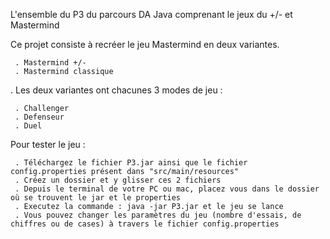 L'ensemble du P3 du parcours DA Java comprenant le jeux du +/- et Mastermind

Ce projet consiste à recréer le jeu Mastermind en deux variantes.

     . Mastermind +/-
     . Mastermind classique
. Les deux variantes ont chacunes 3 modes de jeu :

     . Challenger
     . Defenseur
     . Duel
Pour tester le jeu :

     . Téléchargez le fichier P3.jar ainsi que le fichier config.properties présent dans "src/main/resources"
     . Créez un dossier et y glisser ces 2 fichiers
     . Depuis le terminal de votre PC ou mac, placez vous dans le dossier où se trouvent le jar et le properties 
     . Executez la commande : java -jar P3.jar et le jeu se lance 
     . Vous pouvez changer les paramètres du jeu (nombre d'essais, de chiffres ou de cases) à travers le fichier config.properties
